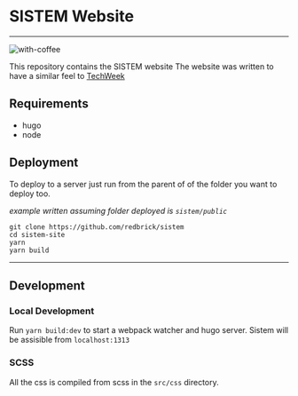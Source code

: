 # SISTEM Website

---

![with-coffee](https://img.shields.io/badge/made%20with-%E2%98%95%EF%B8%8F%20coffee-yellow.svg)

This repository contains the SISTEM website The website was written to have a
similar feel to [TechWeek](https://techweek.dcu.ie)

## Requirements

* hugo
* node

## Deployment

To deploy to a server just run from the parent of of the folder you want to
deploy too.

_example written assuming folder deployed is `sistem/public`_

```
git clone https://github.com/redbrick/sistem
cd sistem-site
yarn
yarn build
```

---

## Development

### Local Development

Run `yarn build:dev` to start a webpack watcher and hugo server. Sistem will be
assisible from `localhost:1313`

### SCSS

All the css is compiled from scss in the `src/css` directory.
